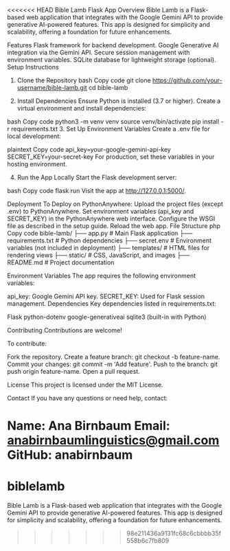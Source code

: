 <<<<<<< HEAD
Bible Lamb Flask App
Overview
Bible Lamb is a Flask-based web application that integrates with the Google Gemini API to provide generative AI-powered features. This app is designed for simplicity and scalability, offering a foundation for future enhancements.

Features
Flask framework for backend development.
Google Generative AI integration via the Gemini API.
Secure session management with environment variables.
SQLite database for lightweight storage (optional).
Setup Instructions

1. Clone the Repository
bash
Copy code
git clone https://github.com/your-username/bible-lamb.git
cd bible-lamb

2. Install Dependencies
Ensure Python is installed (3.7 or higher). Create a virtual environment and install dependencies:

bash
Copy code
python3 -m venv venv
source venv/bin/activate
pip install -r requirements.txt
3. Set Up Environment Variables
Create a .env file for local development:

plaintext
Copy code
api_key=your-google-gemini-api-key
SECRET_KEY=your-secret-key
For production, set these variables in your hosting environment.

4. Run the App Locally
Start the Flask development server:

bash
Copy code
flask run
Visit the app at http://127.0.0.1:5000/.

Deployment
To Deploy on PythonAnywhere:
Upload the project files (except .env) to PythonAnywhere.
Set environment variables (api_key and SECRET_KEY) in the PythonAnywhere web interface.
Configure the WSGI file as described in the setup guide.
Reload the web app.
File Structure
php
Copy code
bible-lamb/
├── app.py             # Main Flask application
├── requirements.txt   # Python dependencies
├── secret.env         # Environment variables (not included in deployment)
├── templates/         # HTML files for rendering views
├── static/            # CSS, JavaScript, and images
├── README.md          # Project documentation

Environment Variables
The app requires the following environment variables:

api_key: Google Gemini API key.
SECRET_KEY: Used for Flask session management.
Dependencies
Key dependencies listed in requirements.txt:

Flask
python-dotenv
google-generativeai
sqlite3 (built-in with Python)

Contributing
Contributions are welcome! 

To contribute:

Fork the repository.
Create a feature branch: git checkout -b feature-name.
Commit your changes: git commit -m 'Add feature'.
Push to the branch: git push origin feature-name.
Open a pull request.


License
This project is licensed under the MIT License.

Contact
If you have any questions or need help, contact:

Name: Ana Birnbaum
Email: anabirnbaumlinguistics@gmail.com
GitHub: anabirnbaum
=======
# biblelamb
 Bible Lamb is a Flask-based web application that integrates with the Google Gemini API to provide generative AI-powered features. This app is designed for simplicity and scalability, offering a foundation for future enhancements.
>>>>>>> 98e211436a9131fc68c6cbbbb35f558b6c7fb809
